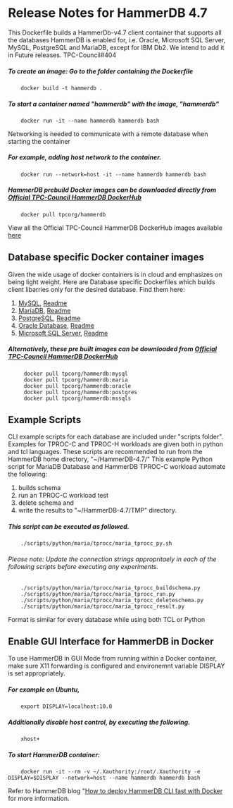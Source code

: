 # Release Notes for HammerDB 4.7

This Dockerfile builds a HammerDb-v4.7 client container that supports all the databases HammerDB is enabled for, i.e. Oracle, Microsoft SQL Server, MySQL, PostgreSQL and MariaDB, except for IBM Db2. We intend to add it in Future releases. TPC-Council#404
##### To create an image: Go to the folder containing the Dockerfile
        docker build -t hammerdb .
##### To start a container named "hammerdb" with the image, "hammerdb"
        docker run -it --name hammerdb hammerdb bash
Networking is needed to communicate with a remote database when starting the container
##### For example, adding host network to the container.
        docker run --network=host -it --name hammerdb hammerdb bash
##### HammerDB prebuild Docker images can be downloaded directly from [Official TPC-Council HammerDB DockerHub](https://hub.docker.com/r/tpcorg/hammerdb)
        docker pull tpcorg/hammerdb
View all the Official TPC-Council HammerDB DockerHub images available [here](https://hub.docker.com/r/tpcorg/hammerdb/tags)

## Database specific Docker container images
Given the wide usage of docker containers is in cloud and emphasizes on being light weight. Here are Database specific Dockerfiles which builds client libarries only for the desired database. Find them here:
1. [MySQL](https://github.com/TPC-Council/HammerDB/tree/master/Docker/mysql/Dockerfile), [Readme](https://github.com/TPC-Council/HammerDB/tree/master/Docker/mysql/Readme.md)
2. [MariaDB](https://github.com/TPC-Council/HammerDB/tree/master/Docker/maria/Dockerfile), [Readme](https://github.com/TPC-Council/HammerDB/tree/master/Docker/maria/Readme.md)
3. [PostgreSQL](https://github.com/TPC-Council/HammerDB/tree/master/Docker/postgres/Dockerfile), [Readme](https://github.com/TPC-Council/HammerDB/tree/master/Docker/postgres/Readme.md)
4. [Oracle Database](https://github.com/TPC-Council/HammerDB/tree/master/Docker/oracle/Dockerfile), [Readme](https://github.com/TPC-Council/HammerDB/tree/master/Docker/oracle/Readme.md)
5. [Microsoft SQL Server](https://github.com/TPC-Council/HammerDB/tree/master/Docker/mssqls/Dockerfile), [Readme](https://github.com/TPC-Council/HammerDB/tree/master/Docker/mssqls/Readme.md)

##### Alternatively, these pre built images can be downloaded from [Official TPC-Council HammerDB DockerHub](https://hub.docker.com/r/tpcorg/hammerdb)
         docker pull tpcorg/hammerdb:mysql
         docker pull tpcorg/hammerdb:maria
         docker pull tpcorg/hammerdb:oracle
         docker pull tpcorg/hammerdb:postgres
         docker pull tpcorg/hammerdb:mssqls
         
## Example Scripts
CLI example scripts for each database are included under "scripts folder". Examples for TPROC-C and TPROC-H workloads are given both in python and tcl languages.
These scripts are recommended to run from the HammerDB home directory, "~/HammerDB-4.7/"
This example Python script for MariaDB Database and HammerDB TPROC-C workload automate the following:
1. builds schema 
2. run an TPROC-C workload test
3. delete schema and
4. write the results to "~/HammerDB-4.7/TMP" directory.
        
##### This script can be executed as followed. 
        ./scripts/python/maria/tprocc/maria_tprocc_py.sh
###### Please note: Update the connection strings appropritaely in each of the following scripts before executing any experiments.
        ./scripts/python/maria/tprocc/maria_tprocc_buildschema.py
        ./scripts/python/maria/tprocc/maria_tprocc_run.py
        ./scripts/python/maria/tprocc/maria_tprocc_deleteschema.py
        ./scripts/python/maria/tprocc/maria_tprocc_result.py
Format is similar for every database while using both TCL or Python 

## Enable GUI Interface for HammerDB in Docker
To use HammerDB in GUI Mode from running within a Docker container, make sure X11 forwarding is configured and environemnt variable DISPLAY is set appropriately.
##### For example on Ubuntu,
        export DISPLAY=localhost:10.0
##### Additionally disable host control, by executing the following.
        xhost+
##### To start HammerDB container:
        docker run -it --rm -v ~/.Xauthority:/root/.Xauthority -e DISPLAY=$DISPLAY --network=host --name hammerdb hammerdb bash


Refer to HammerDB blog "[How to deploy HammerDB CLI fast with Docker](https://www.hammerdb.com/blog/uncategorized/how-to-deploy-hammerdb-cli-fast-with-docker/) for more information.
